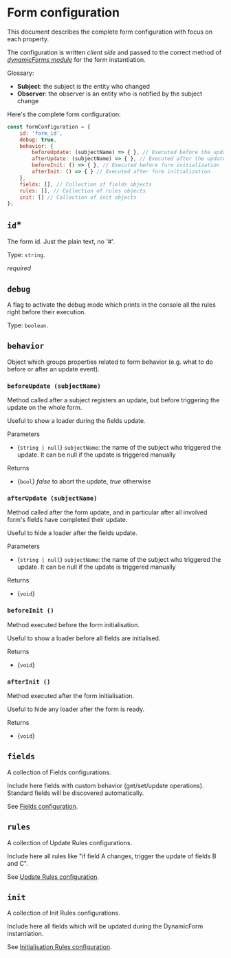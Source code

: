 # Form configuration
This document describes the complete form configuration with focus on each property.

The configuration is written *client side* and passed to the correct method of [*dynamicForms module*](../dynamic-forms-module.md) for the form instantiation.

Glossary:

- **Subject**: the subject is the entity who changed
- **Observer**: the observer is an entity who is notified by the subject change

Here's the complete form configuration:

```javascript
const formConfiguration = {
    id: 'form_id',
    debug: true,
    behavior: {
        beforeUpdate: (subjectName) => { }, // Executed before the update related events. Return false to block all updates
        afterUpdate: (subjectName) => { }, // Executed after the update related events
        beforeInit: () => { }, // Executed before form initialization
        afterInit: () => { } // Executed after form initialization
    },
    fields: [], // Collection of fields objects
    rules: [], // Collection of rules objects
    init: [] // Collection of init objects
};
```

## `id`*
The form id. Just the plain text, no '#'.

Type: `string`.

*required*

## `debug`
A flag to activate the debug mode which prints in the console all the rules right before their execution.

Type: `boolean`.

## `behavior`
Object which groups properties related to form behavior (e.g. what to do before or after an update event).

### `beforeUpdate (subjectName)`
Method called after a subject registers an update, but before triggering the update on the whole form.

Useful to show a loader during the fields update.

Parameters

- {`string | null`} `subjectName`: the name of the subject who triggered the update. It can be null if the update is triggered manually

Returns

- {`bool`} *false* to abort the update, *true* otherwise

### `afterUpdate (subjectName)`
Method called after the form update, and in particular after all involved form's fields have completed their update.

Useful to hide a loader after the fields update.

Parameters

- {`string | null`} `subjectName`: the name of the subject who triggered the update. It can be null if the update is triggered manually

Returns

- {`void`}

### `beforeInit () `
Method executed before the form initialisation.

Useful to show a loader before all fields are initialised.

Returns

- {`void`}

### `afterInit () `
Method executed after the form initialisation.

Useful to hide any loader after the form is ready.

Returns

- {`void`}

## `fields`
A collection of Fields configurations.

Include here fields with custom behavior (get/set/update operations). Standard fields will be discovered automatically.

See [Fields configuration](fields-configuration.md).

## `rules`
A collection of Update Rules configurations.

Include here all rules like "if field A changes, trigger the update of fields B and C".

See [Update Rules configuration](./update-rules.md).

## `init`
A collection of Init Rules configurations.

Include here all fields which will be updated during the DynamicForm instantiation.

See [Initialisation Rules configuration](./init-rules.md).
